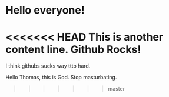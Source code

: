 # Hello everyone!

<<<<<<< HEAD
This is another content line.
Github Rocks!
=======
I think githubs sucks way ttto hard.


Hello Thomas, this is God. Stop masturbating.
>>>>>>> master
